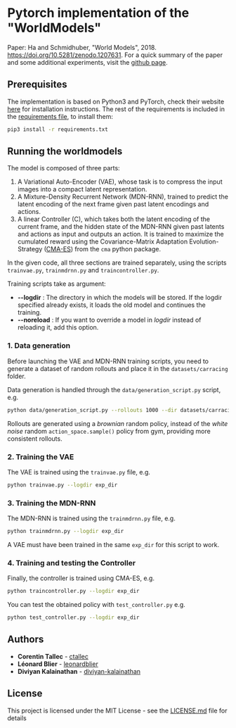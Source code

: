 # Pytorch implementation of the "WorldModels"

Paper: Ha and Schmidhuber, "World Models", 2018. https://doi.org/10.5281/zenodo.1207631. For a quick summary of the paper and some additional experiments, visit the [github page](https://ctallec.github.io/world-models/).


## Prerequisites

The implementation is based on Python3 and PyTorch, check their website [here](https://pytorch.org) for installation instructions. The rest of the requirements is included in the [requirements file](requirements.txt), to install them:
```bash
pip3 install -r requirements.txt
```

## Running the worldmodels

The model is composed of three parts:

  1. A Variational Auto-Encoder (VAE), whose task is to compress the input images into a compact latent representation.
  2. A Mixture-Density Recurrent Network (MDN-RNN), trained to predict the latent encoding of the next frame given past latent encodings and actions.
  3. A linear Controller (C), which takes both the latent encoding of the current frame, and the hidden state of the MDN-RNN given past latents and actions as input and outputs an action. It is trained to maximize the cumulated reward using the Covariance-Matrix Adaptation Evolution-Strategy ([CMA-ES](http://www.cmap.polytechnique.fr/~nikolaus.hansen/cmaartic.pdf)) from the `cma` python package.

In the given code, all three sections are trained separately, using the scripts `trainvae.py`, `trainmdrnn.py` and `traincontroller.py`.

Training scripts take as argument:
* **--logdir** : The directory in which the models will be stored. If the logdir specified already exists, it loads the old model and continues the training.
* **--noreload** : If you want to override a model in *logdir* instead of reloading it, add this option.

### 1. Data generation
Before launching the VAE and MDN-RNN training scripts, you need to generate a dataset of random rollouts and place it in the `datasets/carracing` folder.

Data generation is handled through the `data/generation_script.py` script, e.g.
```bash
python data/generation_script.py --rollouts 1000 --dir datasets/carracing --threads 8
```

Rollouts are generated using a *brownian* random policy, instead of the *white noise* random `action_space.sample()` policy from gym, providing more consistent rollouts.

### 2. Training the VAE
The VAE is trained using the `trainvae.py` file, e.g.
```bash
python trainvae.py --logdir exp_dir
```

### 3. Training the MDN-RNN
The MDN-RNN is trained using the `trainmdrnn.py` file, e.g.
```bash
python trainmdrnn.py --logdir exp_dir
```
A VAE must have been trained in the same `exp_dir` for this script to work.
### 4. Training and testing the Controller
Finally, the controller is trained using CMA-ES, e.g.
```bash
python traincontroller.py --logdir exp_dir
```
You can test the obtained policy with `test_controller.py` e.g.
```bash
python test_controller.py --logdir exp_dir
```



## Authors

* **Corentin Tallec** - [ctallec](https://github.com/ctallec)
* **Léonard Blier** - [leonardblier](https://github.com/leonardblier)
* **Diviyan Kalainathan** - [diviyan-kalainathan](https://github.com/diviyan-kalainathan)


## License

This project is licensed under the MIT License - see the [LICENSE.md](LICENSE.md) file for details
